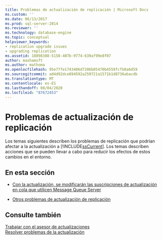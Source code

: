 ```yaml
---
title: Problemas de actualización de replicación | Microsoft Docs
ms.custom: ''
ms.date: 06/13/2017
ms.prod: sql-server-2014
ms.reviewer: ''
ms.technology: database-engine
ms.topic: conceptual
helpviewer_keywords:
- replication upgrade issues
- upgrading replication
ms.assetid: 18898388-5158-407b-9774-639af99e8f07
author: mashamsft
ms.author: mathoma
ms.openlocfilehash: 95e77fe1743406d7206b05470b4559fcfb0a6d59
ms.sourcegitcommit: ad4d92dce894592a259721a1571b1d8736abacdb
ms.translationtype: MT
ms.contentlocale: es-ES
ms.lasthandoff: 08/04/2020
ms.locfileid: "87672453"
---
```

# <a name="replication-upgrade-issues"></a>Problemas de actualización de replicación
  Los temas siguientes describen los problemas de replicación que podrían afectar a la actualización a [!INCLUDE[ssCurrent](../../includes/sscurrent-md.md)]. Los temas describen acciones que se pueden llevar a cabo para reducir los efectos de estos cambios en el entorno.  
  
## <a name="in-this-section"></a>En esta sección  
  
-   [Con la actualización, se modificarán las suscripciones de actualización en cola que utilicen Message Queue Server](../../../2014/sql-server/install/upgrading-will-modify-queued-updating-subscriptions-that-use-message-queuing.md)  
  
-   [Otros problemas de actualización de replicación](../../../2014/sql-server/install/other-replication-upgrade-issues.md)  
  
## <a name="see-also"></a>Consulte también  
 [Trabajar con el asesor de actualizaciones](../../../2014/sql-server/install/working-with-upgrade-advisor.md)   
 [Resolver problemas de la actualización](../../../2014/sql-server/install/resolving-upgrade-issues.md)  
  
  
